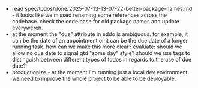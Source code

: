 - read spec/todos/done/2025-07-13-13-07-22-better-package-names.md - it looks like we missed renaming some references across the codebase. check the code base for old package names and update everywereh.
- at the moment the "due" attribute in eddo is ambiguous. for example, it can be the date of an appointment or it can be the due date of a longer running task. how can we make this more clear? evaluate: should we allow no due date to signal gtd "some day" style? should we use tags to distinguish between different types of todos in regards to the use of due date?
- productionize - at the moment i'm running just a local dev environment. we need to improve the whole project to be able to be deployable.
